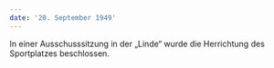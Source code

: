 ```yaml
---
date: '20. September 1949'
---
```


In einer Ausschusssitzung in der „Linde“ wurde die Herrichtung des Sportplatzes beschlossen.
